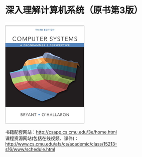 # 深入理解计算机系统（原书第3版）

<img src="./media/csapp3e-cover.jpg" width="50%" height="50%">

书籍配套网站：http://csapp.cs.cmu.edu/3e/home.html  
课程资源网站(包括在线视频、课件)：http://www.cs.cmu.edu/afs/cs/academic/class/15213-s16/www/schedule.html  

